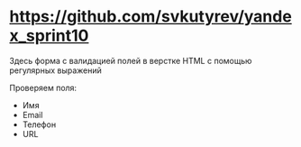 # https://github.com/svkutyrev/yandex_sprint10
Здесь форма с валидацией полей в верстке HTML с помощью регулярных выражений

Проверяем поля:
- Имя
- Email
- Телефон
- URL

